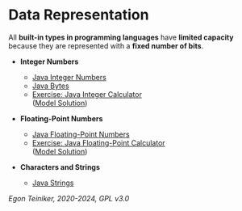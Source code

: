 # Data Representation

All **built-in types in programming languages** have **limited capacity** because they are represented with a **fixed number of bits**.

* **Integer Numbers**
    * [Java Integer Numbers](https://github.com/teiniker/teiniker-lectures-securecoding/tree/master/secure-coding/DataValidation/Representation/Java-IntegerNumbers)
    * [Java Bytes](https://github.com/teiniker/teiniker-lectures-securecoding/tree/master/secure-coding/DataValidation/Representation/Java-Bytes)
    * [Exercise: Java Integer Calculator](https://github.com/teiniker/teiniker-lectures-securecoding/tree/master/secure-coding/DataValidation/Representation/Java-IntegerCalculator-Exercise)\
      ([Model Solution](https://github.com/teiniker/teiniker-lectures-securecoding/tree/master/secure-coding/DataValidation/Representation/Java-IntegerCalculator))
    
* **Floating-Point Numbers**
  * [Java Floating-Point Numbers](https://github.com/teiniker/teiniker-lectures-securecoding/tree/master/secure-coding/DataValidation/Representation/Java-FloatingPointNumbers)
  * [Exercise: Java Floating-Point Calculator](https://github.com/teiniker/teiniker-lectures-securecoding/tree/master/secure-coding/DataValidation/Representation/Java-FloatingPointCalculator-Exercise)\
    ([Model Solution](https://github.com/teiniker/teiniker-lectures-securecoding/tree/master/secure-coding/DataValidation/Representation/Java-FloatingPointCalculator))
  
* **Characters and Strings**
  * [Java Strings](https://github.com/teiniker/teiniker-lectures-securecoding/tree/master/secure-coding/DataValidation/Representation/Java-Strings)
  
*Egon Teiniker, 2020-2024, GPL v3.0*